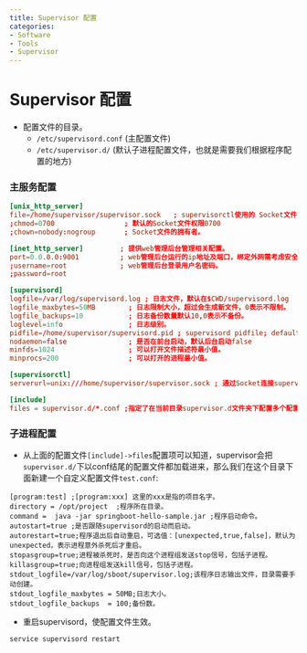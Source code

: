 ```yaml
---
title: Supervisor 配置
categories:
- Software
- Tools
- Supervisor
---
```

# Supervisor 配置

- 配置文件的目录。
    - `/etc/supervisord.conf` (主配置文件)
    - `/etc/supervisor.d/` (默认子进程配置文件，也就是需要我们根据程序配置的地方)

### 主服务配置

```toml
[unix_http_server]
file=/home/supervisor/supervisor.sock   ; supervisorctl使用的 Socket文件的路径。
;chmod=0700                 ; 默认的Socket文件权限0700
;chown=nobody:nogroup       ; Socket文件的拥有者。

[inet_http_server]         ; 提供web管理后台管理相关配置。
port=0.0.0.0:9001          ; web管理后台运行的ip地址及端口，绑定外网需考虑安全性。
;username=root             ; web管理后台登录用户名密码。
;password=root

[supervisord]
logfile=/var/log/supervisord.log ; 日志文件，默认在$CWD/supervisord.log
logfile_maxbytes=50MB        ; 日志限制大小，超过会生成新文件，0表示不限制。
logfile_backups=10           ; 日志备份数量默认10,0表示不备份。
loglevel=info                ; 日志级别。
pidfile=/home/supervisor/supervisord.pid ; supervisord pidfile; default supervisord.pid              ; pid文件。
nodaemon=false               ; 是否在前台启动，默认后台启动false
minfds=1024                  ; 可以打开文件描述符最小值。
minprocs=200                 ; 可以打开的进程最小值。

[supervisorctl]
serverurl=unix:///home/supervisor/supervisor.sock ; 通过Socket连接supervisord，路径与unix_http_server->file配置的一致。

[include]
files = supervisor.d/*.conf ;指定了在当前目录supervisor.d文件夹下配置多个配置文件。
```

### 子进程配置

- 从上面的配置文件`[include]->files`配置项可以知道，supervisor会把`supervisor.d/`下以conf结尾的配置文件都加载进来，那么我们在这个目录下面新建一个自定义配置文件`test.conf`:

```text
[program:test] ;[program:xxx] 这里的xxx是指的项目名字。
directory = /opt/project  ;程序所在目录。
command =  java -jar springboot-hello-sample.jar ;程序启动命令。
autostart=true ;是否跟随supervisord的启动而启动。
autorestart=true;程序退出后自动重启，可选值：[unexpected,true,false]，默认为unexpected，表示进程意外杀死后才重启。
stopasgroup=true;进程被杀死时，是否向这个进程组发送stop信号，包括子进程。
killasgroup=true;向进程组发送kill信号，包括子进程。
stdout_logfile=/var/log/sboot/supervisor.log;该程序日志输出文件，目录需要手动创建。
stdout_logfile_maxbytes = 50MB;日志大小。
stdout_logfile_backups  = 100;备份数。
```

- 重启supervisord，使配置文件生效。

```text
service supervisord restart
```
